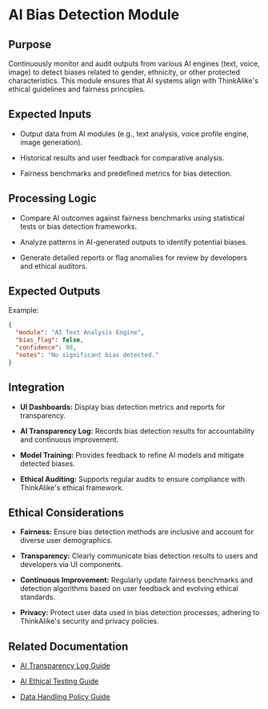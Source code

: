 # AI Bias Detection Module

## Purpose

Continuously monitor and audit outputs from various AI engines (text, voice, image) to detect biases related to gender, ethnicity, or other protected characteristics. This module ensures that AI systems align with ThinkAlike's ethical guidelines and fairness principles.

## Expected Inputs

* Output data from AI modules (e.g., text analysis, voice profile engine, image generation).

* Historical results and user feedback for comparative analysis.

* Fairness benchmarks and predefined metrics for bias detection.

## Processing Logic

* Compare AI outcomes against fairness benchmarks using statistical tests or bias detection frameworks.

* Analyze patterns in AI-generated outputs to identify potential biases.

* Generate detailed reports or flag anomalies for review by developers and ethical auditors.

## Expected Outputs

Example:

```json
{
  "module": "AI Text Analysis Engine",
  "bias_flag": false,
  "confidence": 98,
  "notes": "No significant bias detected."
}

```

## Integration

* **UI Dashboards:** Display bias detection metrics and reports for transparency.

* **AI Transparency Log:** Records bias detection results for accountability and continuous improvement.

* **Model Training:** Provides feedback to refine AI models and mitigate detected biases.

* **Ethical Auditing:** Supports regular audits to ensure compliance with ThinkAlike's ethical framework.

## Ethical Considerations

* **Fairness:** Ensure bias detection methods are inclusive and account for diverse user demographics.

* **Transparency:** Clearly communicate bias detection results to users and developers via UI components.

* **Continuous Improvement:** Regularly update fairness benchmarks and detection algorithms based on user feedback and evolving ethical standards.

* **Privacy:** Protect user data used in bias detection processes, adhering to ThinkAlike's security and privacy policies.

## Related Documentation

* [AI Transparency Log Guide](../../guides/developer_guides/ai/ai_transparency_log.md)

* [AI Ethical Testing Guide](../../guides/developer_guides/ai/AI_Ethical_Testing_Guide.md)

* [Data Handling Policy Guide](../../guides/developer_guides/data_handling_policy_guide.md)

